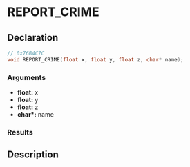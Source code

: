 # REPORT_CRIME

## Declaration
```cpp
// 0x76B4C7C
void REPORT_CRIME(float x, float y, float z, char* name);
```

### Arguments
- **float:** x
- **float:** y
- **float:** z
- **char\*:** name

### Results

## Description
